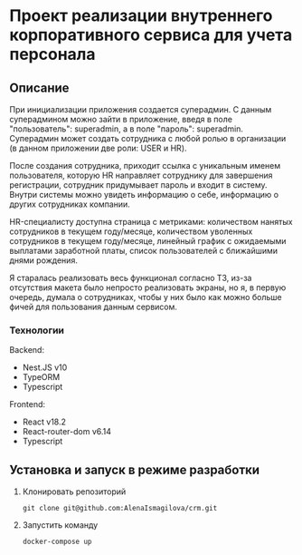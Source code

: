 # Проект реализации внутреннего корпоративного сервиса для учета персонала

## Описание

При инициализации приложения создается суперадмин. С данным суперадмином можно зайти в приложение, введя в поле "пользователь": superadmin, а в поле "пароль": superadmin. Суперадмин может создать сотрудника с любой ролью в организации (в данном приложении две роли: USER и HR).

После создания сотрудника, приходит ссылка с уникальным именем пользователя, которую HR направляет сотруднику для завершения регистрации, сотрудник придумывает пароль и входит в систему. Внутри системы можно увидеть информацию о себе, информацию о других сотрудниках компании.

HR-специалисту доступна страница с метриками: количеством нанятых сотрудников в текущем году/месяце, количеством уволенных сотрудников в текущем году/месяце, линейный график с ожидаемыми выплатами заработной платы, список пользователей с ближайшими днями рождения.

Я старалась реализовать весь функционал согласно ТЗ, из-за отсутствия макета было непросто реализовать экраны, но я, в первую очередь, думала о сотрудниках, чтобы у них было как можно больше фичей для пользования данным сервисом.

### Технологии

Backend:

- Nest.JS v10
- TypeORM
- Typescript

Frontend:

- React v18.2
- React-router-dom v6.14
- Typescript

## Установка и запуск в режиме разработки

1. Клонировать репозиторий

   ```shell
   git clone git@github.com:AlenaIsmagilova/crm.git
   ```

2. Запустить команду

   ```shell
   docker-compose up
   ```
